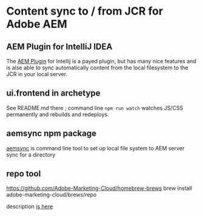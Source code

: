 # Content sync to / from JCR for Adobe AEM

## AEM Plugin for IntelliJ IDEA

The [AEM Plugin](https://plugins.jetbrains.com/plugin/9269-aem-ide) for Intellij
is a payed plugin, but has many nice features and is alse able to sync automatically content from the local 
filesystem to the JCR in your local server.

## ui.frontend in archetype

See README.md there ; command line `npm run watch` watches JS/CSS permanently and rebuilds and redeploys.

## aemsync npm package

[aemsync](https://www.npmjs.com/package/aemsync) is command line tool to set up local file system to AEM server sync 
for a directory


## repo tool

https://github.com/Adobe-Marketing-Cloud/homebrew-brews
brew install adobe-marketing-cloud/brews/repo

description [is here](https://experienceleague.adobe.com/en/docs/experience-manager-cloud-service/content/implementing/developer-tools/repo-tool)

